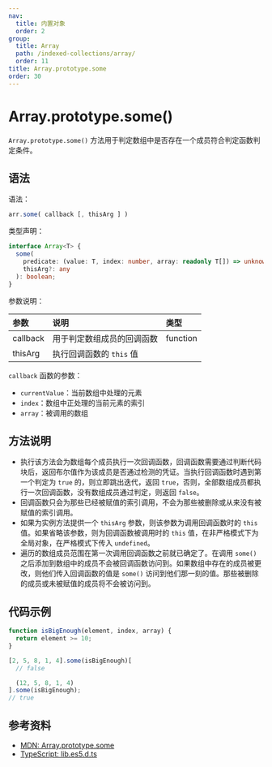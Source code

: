 ```yaml
---
nav:
  title: 内置对象
  order: 2
group:
  title: Array
  path: /indexed-collections/array/
  order: 11
title: Array.prototype.some
order: 30
---
```


# Array.prototype.some()

`Array.prototype.some()` 方法用于判定数组中是否存在一个成员符合判定函数判定条件。

## 语法

语法：

```js
arr.some( callback [, thisArg ] )
```

类型声明：

```ts
interface Array<T> {
  some(
    predicate: (value: T, index: number, array: readonly T[]) => unknown,
    thisArg?: any
  ): boolean;
}
```

参数说明：

| 参数     | 说明                       | 类型     |
| :------- | :------------------------- | :------- |
| callback | 用于判定数组成员的回调函数 | function |
| thisArg  | 执行回调函数的 `this` 值   |          |

`callback` 函数的参数：

- `currentValue`：当前数组中处理的元素
- `index`：数组中正处理的当前元素的索引
- `array`：被调用的数组

## 方法说明

- 执行该方法会为数组每个成员执行一次回调函数，回调函数需要通过判断代码块后，返回布尔值作为该成员是否通过检测的凭证。当执行回调函数时遇到第一个判定为 `true` 的，则立即跳出迭代，返回 `true`，否则，全部数组成员都执行一次回调函数，没有数组成员通过判定，则返回 `false`。
- 回调函数只会为那些已经被赋值的索引调用，不会为那些被删除或从来没有被赋值的索引调用。
- 如果为实例方法提供一个 `thisArg` 参数，则该参数为调用回调函数时的 `this` 值。如果省略该参数，则为回调函数被调用时的 `this` 值，在非严格模式下为全局对象，在严格模式下传入 `undefined`。
- 遍历的数组成员范围在第一次调用回调函数之前就已确定了。在调用 `some()` 之后添加到数组中的成员不会被回调函数访问到。如果数组中存在的成员被更改，则他们传入回调函数的值是 `some()` 访问到他们那一刻的值。那些被删除的成员或未被赋值的成员将不会被访问到。

## 代码示例

```js
function isBigEnough(element, index, array) {
  return element >= 10;
}

[2, 5, 8, 1, 4].some(isBigEnough)[
  // false

  (12, 5, 8, 1, 4)
].some(isBigEnough);
// true
```

## 参考资料

- [MDN: Array.prototype.some](https://developer.mozilla.org/zh-CN/docs/Web/JavaScript/Reference/Global_Objects/Array/some)
- [TypeScript: lib.es5.d.ts](https://github.com/microsoft/TypeScript/blob/main/lib/lib.es5.d.ts)
